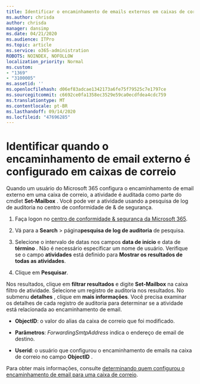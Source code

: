 ```yaml
---
title: Identificar o encaminhamento de emails externos em caixas de correio em logs de auditoria
ms.author: chrisda
author: chrisda
manager: dansimp
ms.date: 04/21/2020
ms.audience: ITPro
ms.topic: article
ms.service: o365-administration
ROBOTS: NOINDEX, NOFOLLOW
localization_priority: Normal
ms.custom:
- "1369"
- "3100005"
ms.assetid: ''
ms.openlocfilehash: d06ef83adcae1342173a6fe75f79525c7e1797ce
ms.sourcegitcommit: c6692ce0fa1358ec3529e59ca0ecdfdea4cdc759
ms.translationtype: MT
ms.contentlocale: pt-BR
ms.lasthandoff: 09/14/2020
ms.locfileid: "47696285"
---
```

# <a name="identify-when-external-email-forwarding-is-configured-on-mailboxes"></a>Identificar quando o encaminhamento de email externo é configurado em caixas de correio

Quando um usuário do Microsoft 365 configura o encaminhamento de email externo em uma caixa de correio, a atividade é auditada como parte do cmdlet **Set-Mailbox** . Você pode ver a atividade usando a pesquisa de log de auditoria no centro de conformidade de & de segurança.

1. Faça logon no [centro de conformidade & segurança da Microsoft 365](https://protection.office.com/).

2. Vá para a **Search**  >  página**pesquisa de log de auditoria** de pesquisa.

3. Selecione o intervalo de datas nos campos **data de início** e data de **término** . Não é necessário especificar um nome de usuário. Verifique se o campo **atividades** está definido para **Mostrar os resultados de todas as atividades**.

4. Clique em **Pesquisar**.

Nos resultados, clique em **filtrar resultados** e digite **Set-Mailbox** na caixa filtro de atividade. Selecione um registro de auditoria nos resultados. No submenu **detalhes** , clique em **mais informações**. Você precisa examinar os detalhes de cada registro de auditoria para determinar se a atividade está relacionada ao encaminhamento de email.

- **ObjectID**: o valor do alias da caixa de correio que foi modificado.

- **Parâmetros**: _ForwardingSmtpAddress_ indica o endereço de email de destino.

- **Userid**: o usuário que configurou o encaminhamento de emails na caixa de correio no campo **ObjectID** .

Para obter mais informações, consulte [determinando quem configurou o encaminhamento de email para uma caixa de correio](https://docs.microsoft.com/microsoft-365/compliance/auditing-troubleshooting-scenarios#determine-who-set-up-email-forwarding-for-a-mailbox).
